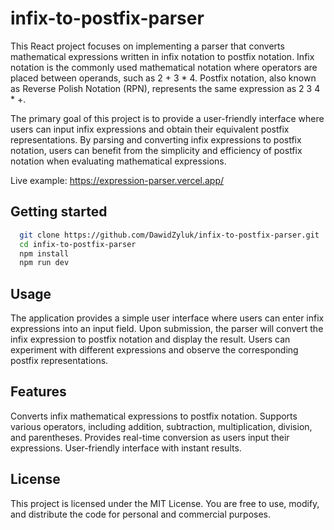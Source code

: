 # infix-to-postfix-parser
This React project focuses on implementing a parser that converts mathematical expressions written in infix notation to postfix notation. Infix notation is the commonly used mathematical notation where operators are placed between operands, such as 2 + 3 * 4. Postfix notation, also known as Reverse Polish Notation (RPN), represents the same expression as 2 3 4 * +.

The primary goal of this project is to provide a user-friendly interface where users can input infix expressions and obtain their equivalent postfix representations. By parsing and converting infix expressions to postfix notation, users can benefit from the simplicity and efficiency of postfix notation when evaluating mathematical expressions.

Live example: https://expression-parser.vercel.app/

## Getting started 
```bash
  git clone https://github.com/DawidZyluk/infix-to-postfix-parser.git
  cd infix-to-postfix-parser
  npm install
  npm run dev
```
## Usage
The application provides a simple user interface where users can enter infix expressions into an input field. Upon submission, the parser will convert the infix expression to postfix notation and display the result. Users can experiment with different expressions and observe the corresponding postfix representations.

## Features
Converts infix mathematical expressions to postfix notation.
Supports various operators, including addition, subtraction, multiplication, division, and parentheses.
Provides real-time conversion as users input their expressions.
User-friendly interface with instant results.

## License
This project is licensed under the MIT License. You are free to use, modify, and distribute the code for personal and commercial purposes.
